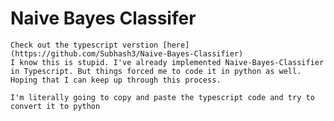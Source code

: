 # Naive Bayes Classifer

	Check out the typescript verstion [here](https://github.com/Subhash3/Naive-Bayes-Classifier)
    I know this is stupid. I've already implemented Naive-Bayes-Classifier in Typescript. But things forced me to code it in python as well. Hoping that I can keep up through this process.

    I'm literally going to copy and paste the typescript code and try to convert it to python
